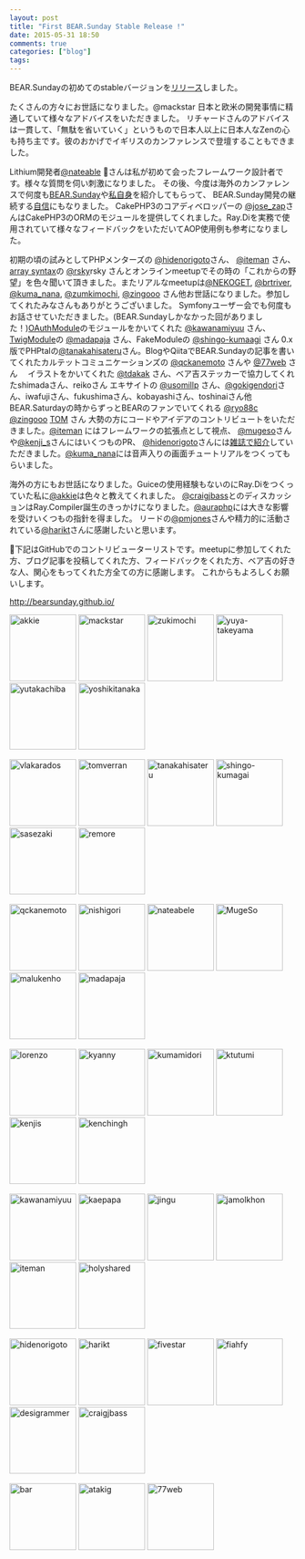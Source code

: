 ```yaml
---
layout: post
title: "First BEAR.Sunday Stable Release !"
date: 2015-05-31 18:50
comments: true
categories: ["blog"]
tags:
---
```


BEAR.Sundayの初めてのstableバージョンを[リリース](https://github.com/bearsunday/BEAR.Sunday/releases/tag/1.0.0)しました。

たくさんの方々にお世話になりました。@mackstar 日本と欧米の開発事情に精通していて様々なアドバイスをいただきました。
リチャードさんのアドバイスは一貫して、「無駄を省いていく」というもので日本人以上に日本人なZenの心も持ち主です。彼のおかげでイギリスのカンファレンスで登壇することもできました。

Lithium開発者[@nateable](https://twitter.com/nateabele) さんは私が初めて会ったフレームワーク設計者です。様々な質問を伺い刺激になりました。
その後、今度は海外のカンファレンスで何度も[BEAR.Sunday](http://sssslide.com/speakerdeck.com/nateabele/designing-hypermedia-apis)や[私自身](http://sssslide.com/speakerdeck.com/nateabele/the-future)を紹介してもらって、
BEAR.Sunday開発の継続する[自信](https://twitter.com/nateabele/status/391317896615714817)にもなりました。
CakePHP3のコアディベロッパーの [@jose_zap](https://twitter.com/jose_zap)さんはCakePHP3のORMのモジュールを提供してくれました。Ray.Diを実務で使用されていて様々なフィードバックをいただいてAOP使用例も参考になりました。

初期の頃の試みとしてPHPメンターズの [@hidenorigoto](https://twitter.com/hidenorigoto)さん、 [@iteman](https://twitter.com/iteman) さん、[array syntax](https://wiki.php.net/rfc/shortsyntaxforarrays)の [@rsky](https://twitter.com/rsky)rsky さんとオンラインmeetupでその時の「これからの野望」を色々聞いて頂きました。またリアルなmeetupは[@NEKOGET](https://twitter.com/NEKOGET), [@brtriver](https://twitter.com/brtriver), [@kuma_nana](https://twitter.com/kuma_nana), [@zumkimochi](https://twitter.com/zumkimochi), [@zingooo](https://twitter.com/zingooo) さん他お世話になりました。参加してくれたみなさんもありがとうございました。
Symfonyユーザー会でも何度もお話させていただきました。(BEAR.Sundayしかなかった回がありました！)[OAuthModule](https://github.com/Ray-Di/Ray.OAuthModule)のモジュールをかいてくれた [@kawanamiyuu](https://twitter.com/kawanamiyuu) さん、[TwigModule](https://github.com/madapaja/Madapaja.TwigModule)の [@madapaja](https://twitter.com/madapaja) さん、FakeModuleの [@shingo-kumaagi](https://twitter.com/shingo-kumaagi) さん
0.x版でPHPtalの[@tanakahisateru](https://twitter.com/tanakahisateru)さん。BlogやQiitaでBEAR.Sundayの記事を書いてくれたカルテットコミュニケーションズの [@qckanemoto](https://twitter.com/qckanemoto) さんや [@77web](https://twitter.com/77web) さん
　イラストをかいてくれた [@tdakak](https://twitter.com/tdakak) さん、ベア吉ステッカーで協力してくれたshimadaさん、reikoさん
エキサイトの [@usomillp](https://twitter.com/usomillp) さん、[@gokigendori](https://twitter.com/gokigendori)さん、iwafujiさん、fukushimaさん、kobayashiさん、toshinaiさん他
BEAR.Saturdayの時からずっとBEARのファンでいてくれる [@ryo88c](https://twitter.com/ryo88c) [@zingooo](https://twitter.com/zingooo) [TOM](http://profile.hatena.ne.jp/stellaqua/) さん
大勢の方にコードやアイデアのコントリビュートをいただきました。[@iteman](https://twitter.com/iteman) にはフレームワークの拡張点として視点、
[@mugeso](https://twitter.com/mugeso)さんや[@kenji_s](https://twitter.com/kenji_s)さんにはいくつものPR、
[@hidenorigoto](https://twitter.com/hidenorigoto)さんには[雑誌で紹介](http://phpmentors.jp/post/43944158326/web-db-press)していただきました。[@kuma_nana](https://twitter.com/kuma_nana)には音声入りの画面チュートリアルをつくってもらいました。

海外の方にもお世話になりました。Guiceの使用経験もないのにRay.Diをつくっていた私に[@akkie](https://twitter.com/akkie)は色々と教えてくれました。
[@craigjbass](https://twitter.com/craigjbass)とのディスカッションはRay.Compiler誕生のきっかけになりました。[@auraphp](https://twitter.com/auraphp)には大きな影響を受けいくつもの指針を得ました。
リードの[@pmjones](https://twitter.com/pmjonesや)さんや精力的に活動されている[@harikt](https://twitter.com/harikt)さんに感謝したいと思います。

下記はGitHubでのコントリビューターリストです。meetupに参加してくれた方、ブログ記事を投稿してくれた方、フィードバックをくれた方、ベア吉の好きな人、関心をもってくれた方全ての方に感謝します。
これからもよろしくお願いします。

http://bearsunday.github.io/

[<img alt="akkie" src="https://avatars.githubusercontent.com/u/307006?v=3&s=117" width="117">](https://github.com/akkie)
[<img alt="mackstar" src="https://avatars.githubusercontent.com/u/197328?v=3&s=117" width="117">](https://github.com/mackstar)
[<img alt="zukimochi" src="https://avatars.githubusercontent.com/u/529051?v=3&s=117" width="117">](https://github.com/zukimochi)
[<img alt="yuya-takeyama" src="https://avatars.githubusercontent.com/u/241542?v=3&s=117" width="117">](https://github.com/yuya-takeyama)
[<img alt="yutakachiba" src="https://avatars.githubusercontent.com/u/5999747?v=3&s=117" width="117">](https://github.com/yutakachiba)
[<img alt="yoshikitanaka" src="https://avatars.githubusercontent.com/u/460480?v=3&s=117" width="117">](https://github.com/yoshikitanaka)

[<img alt="vlakarados" src="https://avatars.githubusercontent.com/u/386678?v=3&s=117" width="117">](https://github.com/vlakarados)
[<img alt="tomverran" src="https://avatars.githubusercontent.com/u/1388226?v=3&s=117" width="117">](https://github.com/tomverran)
[<img alt="tanakahisateru" src="https://avatars.githubusercontent.com/u/403893?v=3&s=117" width="117">](https://github.com/tanakahisateru)
[<img alt="shingo-kumagai" src="https://avatars.githubusercontent.com/u/7978290?v=3&s=117" width="117">](https://github.com/shingo-kumagai)
[<img alt="sasezaki" src="https://avatars.githubusercontent.com/u/42755?v=3&s=117" width="117">](https://github.com/sasezaki)
[<img alt="remore" src="https://avatars.githubusercontent.com/u/424277?v=3&s=117" width="117">](https://github.com/remore)

[<img alt="qckanemoto" src="https://avatars.githubusercontent.com/u/4360663?v=3&s=117" width="117">](https://github.com/qckanemoto)
[<img alt="nishigori" src="https://avatars.githubusercontent.com/u/928692?v=3&s=117" width="117">](https://github.com/nishigori)
[<img alt="nateabele" src="https://avatars.githubusercontent.com/u/18288?v=3&s=117" width="117">](https://github.com/nateabele)
[<img alt="MugeSo" src="https://avatars.githubusercontent.com/u/250446?v=3&s=117" width="117">](https://github.com/MugeSo)
[<img alt="malukenho" src="https://avatars.githubusercontent.com/u/3275172?v=3&s=117" width="117">](https://github.com/malukenho)
[<img alt="madapaja" src="https://avatars.githubusercontent.com/u/491357?v=3&s=117" width="117">](https://github.com/madapaja)

[<img alt="lorenzo" src="https://avatars.githubusercontent.com/u/37621?v=3&s=117" width="117">](https://github.com/lorenzo)
[<img alt="kyanny" src="https://avatars.githubusercontent.com/u/10515?v=3&s=117" width="117">](https://github.com/kyanny)
[<img alt="kumamidori" src="https://avatars.githubusercontent.com/u/384567?v=3&s=117" width="117">](https://github.com/kumamidori)
[<img alt="ktutumi" src="https://avatars.githubusercontent.com/u/3712782?v=3&s=117" width="117">](https://github.com/ktutumi)
[<img alt="kenjis" src="https://avatars.githubusercontent.com/u/87955?v=3&s=117" width="117">](https://github.com/kenjis)
[<img alt="kenchingh" src="https://avatars.githubusercontent.com/u/5219653?v=3&s=117" width="117">](https://github.com/kenchingh)

[<img alt="kawanamiyuu" src="https://avatars.githubusercontent.com/u/1461463?v=3&s=117" width="117">](https://github.com/kawanamiyuu)
[<img alt="kaepapa" src="https://avatars.githubusercontent.com/u/1049772?v=3&s=117" width="117">](https://github.com/kaepapa)
[<img alt="jingu" src="https://avatars.githubusercontent.com/u/892913?v=3&s=117" width="117">](https://github.com/jingu)
[<img alt="jamolkhon" src="https://avatars.githubusercontent.com/u/817941?v=3&s=117" width="117">](https://github.com/jamolkhon)
[<img alt="iteman" src="https://avatars.githubusercontent.com/u/52985?v=3&s=117" width="117">](https://github.com/iteman)
[<img alt="holyshared" src="https://avatars.githubusercontent.com/u/167190?v=3&s=117" width="117">](https://github.com/holyshared)

[<img alt="hidenorigoto" src="https://avatars.githubusercontent.com/u/89830?v=3&s=117" width="117">](https://github.com/hidenorigoto)
[<img alt="harikt" src="https://avatars.githubusercontent.com/u/120454?v=3&s=117" width="117">](https://github.com/harikt)
[<img alt="fivestar" src="https://avatars.githubusercontent.com/u/30999?v=3&s=117" width="117">](https://github.com/fivestar)
[<img alt="fiahfy" src="https://avatars.githubusercontent.com/u/7123916?v=3&s=117" width="117">](https://github.com/fiahfy)
[<img alt="desigrammer" src="https://avatars.githubusercontent.com/u/1431057?v=3&s=117" width="117">](https://github.com/desigrammer)
[<img alt="craigjbass" src="https://avatars.githubusercontent.com/u/1889973?v=3&s=117" width="117">](https://github.com/craigjbass)

[<img alt="bar" src="https://avatars.githubusercontent.com/u/88155?v=3&s=117" width="117">](https://github.com/bar)
[<img alt="atakig" src="https://avatars.githubusercontent.com/u/552033?v=3&s=117" width="117">](https://github.com/atakig)
[<img alt="77web" src="https://avatars.githubusercontent.com/u/296615?v=3&s=117" width="117">](https://github.com/77web)
